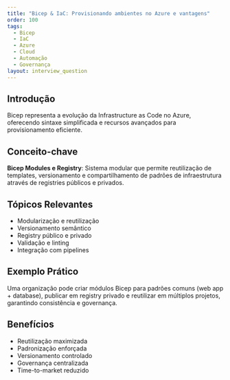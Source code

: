 ```yaml
---
title: "Bicep & IaC: Provisionando ambientes no Azure e vantagens"
order: 100
tags:
  - Bicep
  - IaC
  - Azure
  - Cloud
  - Automação
  - Governança
layout: interview_question
---
```


## Introdução

Bicep representa a evolução da Infrastructure as Code no Azure, oferecendo sintaxe simplificada e recursos avançados para provisionamento eficiente.

## Conceito-chave

**Bicep Modules e Registry**: Sistema modular que permite reutilização de templates, versionamento e compartilhamento de padrões de infraestrutura através de registries públicos e privados.

## Tópicos Relevantes

- Modularização e reutilização
- Versionamento semântico
- Registry público e privado
- Validação e linting
- Integração com pipelines

## Exemplo Prático

Uma organização pode criar módulos Bicep para padrões comuns (web app + database), publicar em registry privado e reutilizar em múltiplos projetos, garantindo consistência e governança.

## Benefícios

- Reutilização maximizada
- Padronização enforçada
- Versionamento controlado
- Governança centralizada
- Time-to-market reduzido
